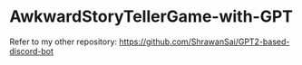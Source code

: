 # AwkwardStoryTellerGame-with-GPT

Refer to my other repository: https://github.com/ShrawanSai/GPT2-based-discord-bot
